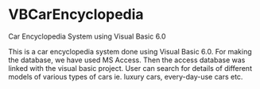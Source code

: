 # VBCarEncyclopedia
Car Encyclopedia System using Visual Basic 6.0

This is a car encyclopedia system done using Visual Basic 6.0. For making the database, we have used MS Access. Then the access database was linked with the visual basic project. User can search for details of different models of various types of cars ie. luxury cars, every-day-use cars etc.

